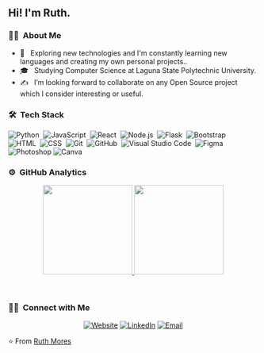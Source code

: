 

<h2> Hi! I'm Ruth.</h2>

<h3> 👩‍💻 &nbsp;About Me </h3>

- 🌱 &nbsp; Exploring new technologies and I'm constantly learning new languages and creating my own personal projects..
- 🎓 &nbsp; Studying Computer Science at Laguna State Polytechnic University.
- ✍️ &nbsp; I’m looking forward to collaborate on any Open Source project which I consider interesting or useful.


### 🛠 &nbsp;Tech Stack

![Python](https://img.shields.io/badge/-Python-05122A?style=flat&logo=python)&nbsp;
![JavaScript](https://img.shields.io/badge/-JavaScript-05122A?style=flat&logo=javascript)&nbsp;
![React](https://img.shields.io/badge/-React-05122A?style=flat&logo=react)&nbsp;
![Node.js](https://img.shields.io/badge/-Node.js-05122A?style=flat&logo=node.js)&nbsp;
![Flask](https://img.shields.io/badge/-Flask-05122A?style=flat&logo=flask)&nbsp;
![Bootstrap](https://img.shields.io/badge/-Bootstrap-05122A?style=flat&logo=bootstrap&logoColor=563D7C)\
![HTML](https://img.shields.io/badge/-HTML-05122A?style=flat&logo=HTML5)&nbsp;
![CSS](https://img.shields.io/badge/-CSS-05122A?style=flat&logo=CSS3&logoColor=1572B6)&nbsp;
![Git](https://img.shields.io/badge/-Git-05122A?style=flat&logo=git)&nbsp;
![GitHub](https://img.shields.io/badge/-GitHub-05122A?style=flat&logo=github)&nbsp;
![Visual Studio Code](https://img.shields.io/badge/-Visual%20Studio%20Code-05122A?style=flat&logo=visual-studio-code&logoColor=007ACC)&nbsp;
![Figma](https://img.shields.io/badge/-Figma-333333?style=flat&logo=figma)
![Photoshop](https://img.shields.io/badge/-Photoshop-333333?style=flat&logo=adobe-photoshop)
![Canva](https://img.shields.io/badge/-Canva-333333?style=flat&logo=canva)



### ⚙️ &nbsp;GitHub Analytics

<p align="center">
<a href="https://github.com/moresruth">
  <img height="180em" src="https://github-readme-stats-eight-theta.vercel.app/api?username=moresruth&show_icons=true&theme=algolia&include_all_commits=true&count_private=true"/>
  <img height="180em" src="https://github-readme-stats-eight-theta.vercel.app/api/top-langs/?username=moresruth&layout=compact&langs_count=8&theme=algolia"/>
</a>
</p>

<br/>

<h3> 🤝🏻 &nbsp;Connect with Me </h3>

<p align="center">
<a href="https://www.ruthantonette.com/"><img alt="Website" src="https://img.shields.io/badge/Website-www.ruthantonette.com-blue?style=flat-square&logo=google-chrome"></a>
<a href="https://www.linkedin.com/in/ruthantonettemores/"><img alt="LinkedIn" src="https://img.shields.io/badge/LinkedIn-Ruth%20Antonette%20Mores-blue?style=flat-square&logo=linkedin"></a>
<a href="mailto:moresruthantonette@gmail.com"><img alt="Email" src="https://img.shields.io/badge/Email-moresruthantonette@gmail.com-blue?style=flat-square&logo=gmail"></a>
</p>

⭐️ From [Ruth Mores](https://github.com/moresruth)

